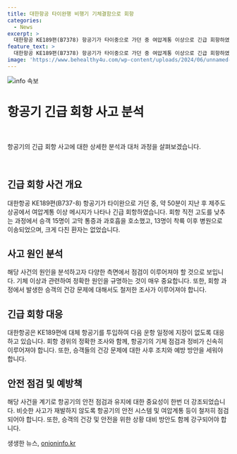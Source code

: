 ```yaml
---
title: 대한항공 타이완행 비행기 기체결함으로 회항
categories:
  - News
excerpt: >
  대한항공 KE189편(B7378) 항공기가 타이중으로 가던 중 여압계통 이상으로 긴급 회항하였습니다. 승객 15명이 고통을 호소하여 13명이 이송되었지만 심각한 부상은 없다고 합니다. 항공사는 다음날 새로운 항공기를 투입하여 재출발할 예정이며, 회항 사유에 대한 조사와 기체 점검이 진행 중이라고 밝혔습니다.
feature_text: >
  대한항공 KE189편(B7378) 항공기가 타이중으로 가던 중 여압계통 이상으로 긴급 회항하였습니다. 승객 15명이 고통을 호소하여 13명이 이송되었지만 심각한 부상은 없다고 합니다. 항공사는 다음날 새로운 항공기를 투입하여 재출발할 예정이며, 회항 사유에 대한 조사와 기체 점검이 진행 중이라고 밝혔습니다.
image: 'https://www.behealthy4u.com/wp-content/uploads/2024/06/unnamed-file.png'
---
```


<p><img src="https://www.behealthy4u.com/wp-content/uploads/2024/06/unnamed-file.png" alt="info 속보" /></p>

<h1 data-ke-size="size26"><b>항공기 긴급 회항 사고 분석</b></h1>

<p data-ke-size="size16">&nbsp;</p>

<p>항공기의 긴급 회항 사고에 대한 상세한 분석과 대처 과정을 살펴보겠습니다.</p>

<p data-ke-size="size16">&nbsp;</p>

<h2 data-ke-size="size26">긴급 회항 사건 개요</h2>

<p data-ke-size="size16">대한항공 KE189편(B737-8) 항공기가 타이완으로 가던 중, 약 50분이 지난 후 제주도 상공에서 여압계통 이상 메시지가 나타나 긴급 회항하였습니다. 회항 직전 고도를 낮추는 과정에서 승객 15명이 고막 통증과 과호흡을 호소했고, 13명이 착륙 이후 병원으로 이송되었으며, 크게 다친 환자는 없었습니다.</p>

<h2 data-ke-size="size26">사고 원인 분석</h2>

<p data-ke-size="size16">해당 사건의 원인을 분석하고자 다양한 측면에서 점검이 이루어져야 할 것으로 보입니다. 기체 이상과 관련하여 정확한 원인을 규명하는 것이 매우 중요합니다. 또한, 회항 과정에서 발생한 승객의 건강 문제에 대해서도 철저한 조사가 이루어져야 합니다.</p>

<h2 data-ke-size="size26">긴급 회항 대응</h2>

<p data-ke-size="size16">대한항공은 KE189편에 대체 항공기를 투입하여 다음 운항 일정에 지장이 없도록 대응하고 있습니다. 회항 경위의 정확한 조사와 함께, 항공기의 기체 점검과 정비가 신속히 이루어져야 합니다. 또한, 승객들의 건강 문제에 대한 사후 조치와 예방 방안을 세워야 합니다.</p>

<h2 data-ke-size="size26">안전 점검 및 예방책</h2>

<p data-ke-size="size16">해당 사건을 계기로 항공기의 안전 점검과 유지에 대한 중요성이 한번 더 강조되었습니다. 비슷한 사고가 재발하지 않도록 항공기의 안전 시스템 및 여압계통 등이 철저히 점검되어야 합니다. 또한, 승객의 건강 및 안전을 위한 상황 대비 방안도 함께 강구되어야 합니다.</p>
생생한 뉴스, <a href="https://onioninfo.kr" rel="dofollow">onioninfo.kr</a>


